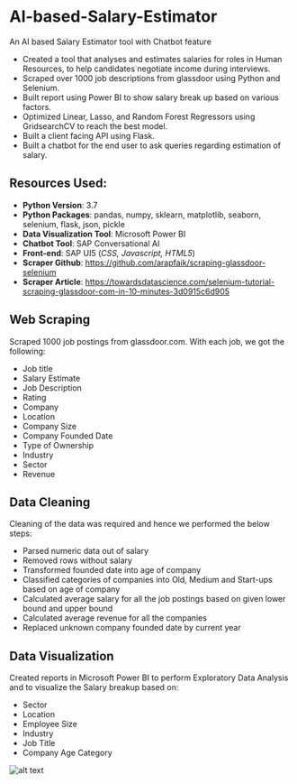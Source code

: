 # AI-based-Salary-Estimator
An AI based Salary Estimator tool with Chatbot feature

- Created a tool that analyses and estimates salaries for roles in Human Resources, to help candidates negotiate income during interviews.
- Scraped over 1000 job descriptions from glassdoor using Python and Selenium.
- Built report using Power BI to show salary break up based on various factors.
- Optimized Linear, Lasso, and Random Forest Regressors using GridsearchCV to reach the best model.
- Built a client facing API using Flask.
- Built a chatbot for the end user to ask queries regarding estimation of salary.

## Resources Used:
- **Python Version**: 3.7
- **Python Packages**: pandas, numpy, sklearn, matplotlib, seaborn, selenium, flask, json, pickle
- **Data Visualization Tool**: Microsoft Power BI
- **Chatbot Tool**: SAP Conversational AI
- **Front-end**: SAP UI5 (*CSS, Javascript, HTML5*)
- **Scraper Github**: https://github.com/arapfaik/scraping-glassdoor-selenium
- **Scraper Article**: https://towardsdatascience.com/selenium-tutorial-scraping-glassdoor-com-in-10-minutes-3d0915c6d905

## Web Scraping
Scraped 1000 job postings from glassdoor.com. With each job, we got the following:

- Job title
- Salary Estimate
- Job Description
- Rating
- Company
- Location
- Company Size
- Company Founded Date
- Type of Ownership
- Industry
- Sector
- Revenue

## Data Cleaning
Cleaning of the data was required and hence we performed the below steps:

- Parsed numeric data out of salary
- Removed rows without salary
- Transformed founded date into age of company
- Classified categories of companies into Old, Medium and Start-ups based on age of company
- Calculated average salary for all the job postings based on given lower bound and upper bound
- Calculated average revenue for all the companies
- Replaced unknown company founded date by current year

## Data Visualization
Created reports in Microsoft Power BI to perform Exploratory Data Analysis and to visualize the Salary breakup based on:

- Sector
- Location
- Employee Size
- Industry
- Job Title
- Company Age Category

![alt text](https://github.com/E-equals-mcsquare/AI-based-Salary-Estimator/blob/master/Report.png "Report")
